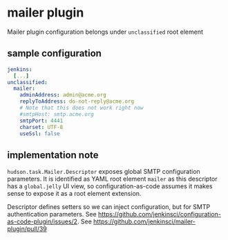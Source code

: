 # mailer plugin

Mailer plugin configuration belongs under `unclassified` root element

## sample configuration

```yaml
jenkins:
  [...]
unclassified:
  mailer:
    adminAddress: admin@acme.org
    replyToAddress: do-not-reply@acme.org
    # Note that this does not work right now
    #smtpHost: smtp.acme.org
    smtpPort: 4441
    charset: UTF-8
    useSsl: false
```

## implementation note

`hudson.task.Mailer.Descriptor` exposes global SMTP configuration parameters.
It is identified as YAML root element `mailer` as this descriptor has a `global.jelly` UI view, so configuration-as-code
assumes it makes sense to expose it as a root element extension.

Descriptor defines setters so we can inject configuration, but for SMTP authentication parameters.
See https://github.com/jenkinsci/configuration-as-code-plugin/issues/2.
See https://github.com/jenkinsci/mailer-plugin/pull/39
